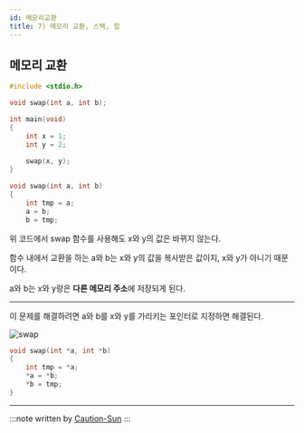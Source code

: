 ```yaml
---
id: 메모리교환
title: 7) 메모리 교환, 스택, 힙
---
```


## 메모리 교환

```c
#include <stdio.h>

void swap(int a, int b);

int main(void)
{
    int x = 1;
    int y = 2;
    
    swap(x, y);
}

void swap(int a, int b)
{
    int tmp = a;
    a = b;
    b = tmp;
```

위 코드에서 swap 함수를 사용해도 x와 y의 값은 바뀌지 않는다.

함수 내에서 교환을 하는 a와 b는 x와 y의 값을 복사받은 값이지, x와 y가 아니기 때문이다.

a와 b는 x와 y랑은 **다른 메모리 주소**에 저장되게 된다.

---

이 문제를 해결하려면 a와 b를 x와 y를 가리키는 포인터로 지정하면 해결된다.


![swap](https://cs50.harvard.edu/x/2020/notes/4/pointers.png)


```c
void swap(int *a, int *b)
{
    int tmp = *a;
    *a = *b;
    *b = tmp;
}
```

---

:::note
written by [Caution-Sun](https://github.com/Caution-Sun)
:::
